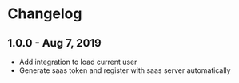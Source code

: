 Changelog
=========

1.0.0 - Aug 7, 2019
------------------------
 - Add integration to load current user
 - Generate saas token and register with saas server automatically
